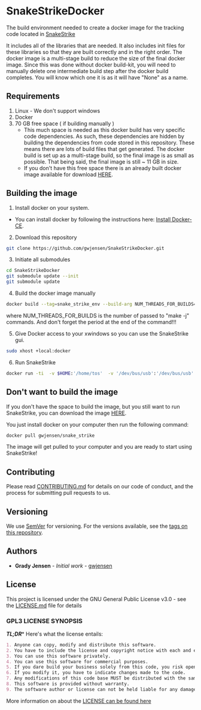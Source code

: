# SnakeStrikeDocker
The build environment needed to create a docker image for the tracking code located in [SnakeStrike](https://github.com/gwjensen/SnakeStrike)

It includes all of the libraries that are needed. It also includes init files for these libraries so that they are built correctly and in the right order. The docker image is a multi-stage build to reduce the size of the final docker image. Since this was done without docker build-kit, you will need to manually delete one intermediate build step after the docker build completes. You will know which one it is as it will have "None" as a name.

## Requirements

1. Linux - We don't support windows
2. Docker 
3. 70 GB free space ( if building manually )
   - This much space is needed as this docker build has very specific code dependencies. As such, these dependencies are hidden by building the dependencies from code stored in this repository. These means there are lots of build files that get generated. The docker build is set up as a multi-stage build, so the final image is as small as possible. That being said, the final image is still ~
11 GB in size. 
   - If you don't have this free space there is an already built docker image available for download [HERE](https://hub.docker.com/r/gwjensen/snake_strike).

## Building the image

1. Install docker on your system.

  - You can install docker by following the instructions here: [Install Docker-CE](https://docs.docker.com/install/linux/docker-ce/ubuntu/).

2. Download this repository 
```bash
git clone https://github.com/gwjensen/SnakeStrikeDocker.git

``` 
3. Initiate all submodules
```bash
cd SnakeStrikeDocker
git submodule update --init
git submodule update

```

4. Build the docker image manually

```bash
docker build --tag=snake_strike_env --build-arg NUM_THREADS_FOR_BUILDS=7 .
```
   where NUM_THREADS_FOR_BUILDS is the number of passed to "make -j" commands. And don't forget the period at the end of the command!!!

5. Give Docker access to your xwindows so you can use the SnakeStrike gui.
```bash
sudo xhost +local:docker
```

6. Run SnakeStrike
```bash
docker run -ti  -v $HOME:'/home/tos'  -v '/dev/bus/usb':'/dev/bus/usb' --privileged -e DISPLAY=$DISPLAY  -v '/tmp/.X11-unix':'/tmp/.X11-unix' snake_strike_env SnakeStrike
```

## Don't want to build the image

If you don't have the space to build the image, but you still want to run SnakeStrike, you
can download the image [HERE](https://hub.docker.com/r/gwjensen/snake_strike).

You just install docker on your computer then run the following command:
```bash
docker pull gwjensen/snake_strike
```

The image will get pulled to your computer and you are ready to start using SnakeStrike!


## Contributing

Please read [CONTRIBUTING.md](CONTRIBUTING.md) for details on our code of conduct, and the process for submitting pull requests to us.

## Versioning

We use [SemVer](http://semver.org/) for versioning. For the versions available, see the [tags on this repository](https://github.com/your/project/tags). 

## Authors

* **Grady Jensen** - *Initial work* - [gwjensen](https://github.com/gwjensen)


## License

This project is licensed under the GNU General Public License v3.0 - see the [LICENSE.md](LICENSE.md) file for details



### GPL3 LICENSE SYNOPSIS

**_TL;DR_*** Here's what the license entails:

```markdown
1. Anyone can copy, modify and distribute this software.
2. You have to include the license and copyright notice with each and every distribution.
3. You can use this software privately.
4. You can use this software for commercial purposes.
5. If you dare build your business solely from this code, you risk open-sourcing the whole code base.
6. If you modify it, you have to indicate changes made to the code.
7. Any modifications of this code base MUST be distributed with the same license, GPLv3.
8. This software is provided without warranty.
9. The software author or license can not be held liable for any damages inflicted by the software.
```

More information on about the [LICENSE can be found here](https://www.gnu.org/licenses/gpl-3.0.en.html)

